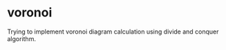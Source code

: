 voronoi
=======

Trying to implement voronoi diagram calculation using divide and conquer algorithm.

